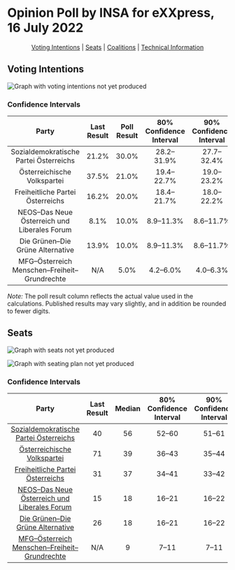 # Opinion Poll by INSA for eXXpress, 16 July 2022

<p align="center"><a href="#voting-intentions">Voting Intentions</a> | <a href="#seats">Seats</a> | <a href="#coalitions">Coalitions</a> | <a href="#technical-information">Technical Information</a></p>

## Voting Intentions

![Graph with voting intentions not yet produced](2022-07-16-INSA.png "Voting Intentions")

### Confidence Intervals

| Party | Last Result | Poll Result | 80% Confidence Interval | 90% Confidence Interval | 95% Confidence Interval | 99% Confidence Interval |
|:-----:|:-----------:|:-----------:|:-----------------------:|:-----------------------:|:-----------------------:|:-----------------------:|
| Sozialdemokratische Partei Österreichs | 21.2% | 30.0% | 28.2–31.9% |27.7–32.4% |27.2–32.9% |26.4–33.9% |
| Österreichische Volkspartei | 37.5% | 21.0% | 19.4–22.7% |19.0–23.2% |18.6–23.6% |17.8–24.5% |
| Freiheitliche Partei Österreichs | 16.2% | 20.0% | 18.4–21.7% |18.0–22.2% |17.6–22.6% |16.9–23.4% |
| NEOS–Das Neue Österreich und Liberales Forum | 8.1% | 10.0% | 8.9–11.3% |8.6–11.7% |8.3–12.0% |7.8–12.7% |
| Die Grünen–Die Grüne Alternative | 13.9% | 10.0% | 8.9–11.3% |8.6–11.7% |8.3–12.0% |7.8–12.7% |
| MFG–Österreich Menschen–Freiheit–Grundrechte | N/A | 5.0% | 4.2–6.0% |4.0–6.3% |3.8–6.5% |3.5–7.1% |

*Note:* The poll result column reflects the actual value used in the calculations. Published results may vary slightly, and in addition be rounded to fewer digits.

## Seats

![Graph with seats not yet produced](2022-07-16-INSA-seats.png "Seats")

![Graph with seating plan not yet produced](2022-07-16-INSA-seating-plan.png "Seating Plan")

### Confidence Intervals

| Party | Last Result | Median | 80% Confidence Interval | 90% Confidence Interval | 95% Confidence Interval | 99% Confidence Interval |
|:-----:|:-----------:|:------:|:-----------------------:|:-----------------------:|:-----------------------:|:-----------------------:|
| <a href="#sozialdemokratische-partei-österreichs">Sozialdemokratische Partei Österreichs</a> | 40 | 56 | 52–60 |51–61 |51–62 |49–64 |
| <a href="#österreichische-volkspartei">Österreichische Volkspartei</a> | 71 | 39 | 36–43 |35–44 |34–45 |33–46 |
| <a href="#freiheitliche-partei-österreichs">Freiheitliche Partei Österreichs</a> | 31 | 37 | 34–41 |33–42 |33–43 |31–44 |
| <a href="#neos–das-neue-österreich-und-liberales-forum">NEOS–Das Neue Österreich und Liberales Forum</a> | 15 | 18 | 16–21 |16–22 |15–22 |14–24 |
| <a href="#die-grünen–die-grüne-alternative">Die Grünen–Die Grüne Alternative</a> | 26 | 18 | 16–21 |16–22 |15–22 |14–24 |
| <a href="#mfg–österreich-menschen–freiheit–grundrechte">MFG–Österreich Menschen–Freiheit–Grundrechte</a> | N/A | 9 | 7–11 |7–11 |0–12 |0–13 |


